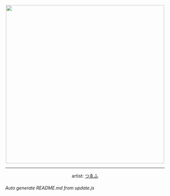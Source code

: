 
<p align="center">
  <img width="500" src="https://nekos.best/api/v2/neko/0056.png">
  <hr/>
  <center>
    artist: <a href="https://www.pixiv.net/en/artworks/76907229">つゑふ</a>
  </center>
</p>


###### Auto generate README.md from update.js

